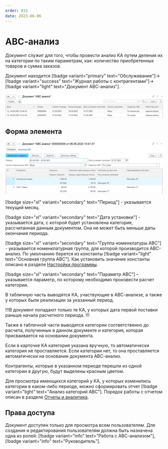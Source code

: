 ```yaml
---
order: 815
date: 2023-06-06
---
```

# АВС-анализ

Документ служит для того, чтобы провести анализ КА путем деления их на категории по таким параметрам, как: количество приобретенных товаров и сумма заказов. 

Документ находится [!badge variant="primary" text="Обслуживание"]->[!badge variant="success" text="Журнал работы с контрагентами"]->[!badge variant="light" text="Документ АВС-анализ"].

![Форма списка](/images/Форма_списка_авс_анализ.jpg)

## Форма элемента

![](/images/АВС_анализ.jpg)

[!badge size="xl" variant="secondary" text="Период"] - указывается текущий месяц.

[!badge size="xl" variant="secondary" text="Дата установки"] - указывается дата, с которой будет установлена категория, рассчитанная данным документом. Она не может быть меньше даты окончания периода. 

[!badge size="xl" variant="secondary" text="Группа номенклатуры АВС"] - указывается номенклатурная группа, для которой производится АВС-анализ. По умолчанию берется из константы [!badge variant="light" text="Основная группа АВС"]. Как установить значение константы описано в разделе [Настройки программы](/1-руководство-администратора/настройки-программы/2-сервисные/).

[!badge size="xl" variant="secondary" text="Параметр АВС"] – указывается параметр, по которому необходимо произвести расчет категории.

В табличную часть выводятся КА, участвующие в АВС-анализе, а также у которых были реализации за указанный период. 

!!!В документ попадают только те КА, у которых дата первой поставки раньше начала расчетного периода.
!!! 

Также в табличной части выводятся категории соответственно до расчета, полученные в данном документе и категория, которая присваивается на основании документа. 

Если в карточке КА категория указана вручную, то автоматически категория не проставляется. Если категории нет, то она проставляется автоматически на основании документа АВС-анализ. 

Контрагенты, которые в указанном периоде перешли из одной категории в другую, будут выделены красным цветом. 

Для просмотра имеющихся категорий у КА, у которых изменились категории в каком-либо периоде, можно сформировать отчет [!badge variant="light" text="Анализ категорий АВС"]. Порядок работы с отчетом описан в разделе [Отчеты и аналитика](/8-отчеты-и-аналитика/2-отчеты-по-обслуживанию-клиентов/3-аналитика/3-анализ-категорий-авс//).

## Права доступа

Документ доступен только для просмотра всем пользователям. Для создания и редактирования пользователям должна быть назначена одна из ролей: [!badge variant="info" text="Работа с АВС-анализом"], [!badge variant="info" text="Руководитель"].
